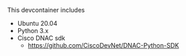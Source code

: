 This devcontainer includes
- Ubuntu 20.04 
- Python 3.x
- Cisco DNAC sdk 
  - https://github.com/CiscoDevNet/DNAC-Python-SDK